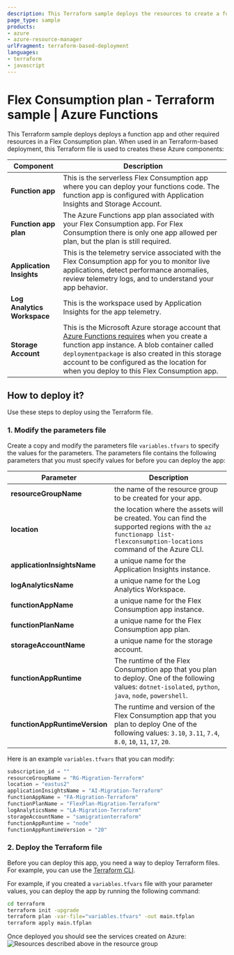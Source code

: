 ```yaml
---
description: This Terraform sample deploys the resources to create a function app in Azure Functions that runs in a Flex Consumption plan.
page_type: sample
products:
- azure
- azure-resource-manager
urlFragment: terraform-based-deployment
languages:
- terraform
- javascript
---
```


# Flex Consumption plan - Terraform sample | Azure Functions

This Terraform sample deploys deploys a function app and other required resources in a Flex Consumption plan. When used in an Terraform-based deployment, this Terraform file is used to creates these Azure components:

| Component | Description |
| ---- | ---- |
| **Function app** | This is the serverless Flex Consumption app where you can deploy your functions code. The function app is configured with Application Insights and Storage Account.|
| **Function app plan** | The Azure Functions app plan associated with your Flex Consumption app. For Flex Consumption there is only one app allowed per plan, but the plan is still required.|
| **Application Insights** | This is the telemetry service associated with the Flex Consumption app for you to monitor live applications, detect performance anomalies, review telemetry logs, and to understand your app behavior.|
| **Log Analytics Workspace** | This is the workspace used by Application Insights for the app telemetry.|
| **Storage Account** | This is the Microsoft Azure storage account that [Azure Functions requires](https://learn.microsoft.com/azure/azure-functions/storage-considerations) when you create a function app instance. A blob container called `deploymentpackage` is also created in this storage account to be configured as the location for when you deploy to this Flex Consumption app.|

## How to deploy it?

Use these steps to deploy using the Terraform file.

### 1. Modify the parameters file

Create a copy and modify the parameters file `variables.tfvars` to specify the values for the parameters. The parameters file contains the following parameters that you must specify values for before you can deploy the app:

| Parameter | Description |
| ---- | ---- |
| **resourceGroupName** | the name of the resource group to be created for your app.|
| **location** | the location where the assets will be created. You can find the supported regions with the `az functionapp list-flexconsumption-locations` command of the Azure CLI.|
| **applicationInsightsName** | a unique name for the Application Insights instance.|
| **logAnalyticsName** | a unique name for the Log Analytics Workspace.|
| **functionAppName** | a unique name for the Flex Consumption app instance.|
| **functionPlanName** | a unique name for the Flex Consumption app plan.|
| **storageAccountName** | a unique name for the storage account.|
| **functionAppRuntime** | The runtime of the Flex Consumption app that you plan to deploy. One of the following values: `dotnet-isolated`, `python`, `java`, `node`, `powershell`.|
| **functionAppRuntimeVersion** | The runtime and version of the Flex Consumption app that you plan to deploy One of the following values: `3.10`, `3.11`, `7.4`, `8.0`, `10`, `11`, `17`, `20`.|

Here is an example `variables.tfvars` that you can modify:

```terraform
subscription_id = ""
resourceGroupName = "RG-Migration-Terraform"
location = "eastus2"
applicationInsightsName = "AI-Migration-Terraform"
functionAppName = "FA-Migration-Terraform"
functionPlanName = "FlexPlan-Migration-Terraform"
logAnalyticsName = "LA-Migration-Terraform"
storageAccountName = "samigrationterraform"
functionAppRuntime = "node"
functionAppRuntimeVersion = "20"
```

### 2. Deploy the Terraform file

Before you can deploy this app, you need a way to deploy Terraform files. For example, you can use the [Terraform CLI](https://developer.hashicorp.com/terraform/tutorials/azure-get-started/install-cli).

For example, if you created a `variables.tfvars` file with your parameter values, you can deploy the app by running the following command:

```bash
cd terraform
terraform init -upgrade
terraform plan -var-file="variables.tfvars" -out main.tfplan
terraform apply main.tfplan
```

Once deployed you should see the services created on Azure:
![Resources described above in the resource group](resources.png)
